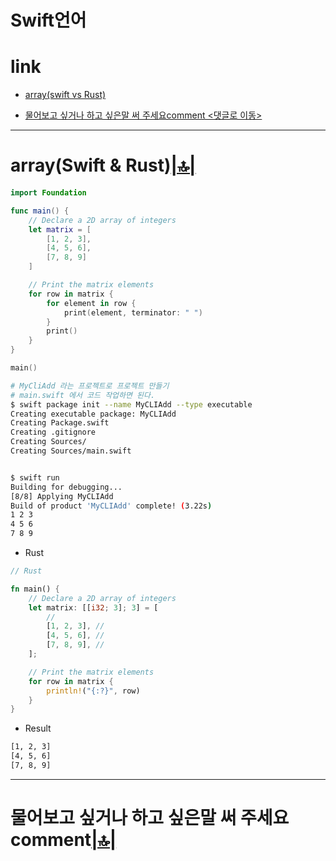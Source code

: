# Swift언어


# link

- [array(swift vs Rust)](#arrayswift--rust)

- [물어보고 싶거나 하고 싶은말 써 주세요comment <댓글로 이동>](#comment)


<hr />


# array(Swift & Rust)[|🔝|](#link)

```swift
import Foundation

func main() {
    // Declare a 2D array of integers
    let matrix = [
        [1, 2, 3],
        [4, 5, 6],
        [7, 8, 9]
    ]

    // Print the matrix elements
    for row in matrix {
        for element in row {
            print(element, terminator: " ")
        }
        print()
    }
}

main()

```


```bash
# MyCliAdd 라는 프로젝트로 프로젝트 만들기
# main.swift 에서 코드 작업하면 된다.
$ swift package init --name MyCLIAdd --type executable
Creating executable package: MyCLIAdd
Creating Package.swift
Creating .gitignore
Creating Sources/
Creating Sources/main.swift


$ swift run
Building for debugging...
[8/8] Applying MyCLIAdd
Build of product 'MyCLIAdd' complete! (3.22s)
1 2 3
4 5 6
7 8 9

```

- Rust

```rs
// Rust

fn main() {
    // Declare a 2D array of integers
    let matrix: [[i32; 3]; 3] = [
        //
        [1, 2, 3], //
        [4, 5, 6], //
        [7, 8, 9], //
    ];

    // Print the matrix elements
    for row in matrix {
        println!("{:?}", row)
    }
}
```

- Result

```bash
[1, 2, 3]
[4, 5, 6]
[7, 8, 9]
```


<hr />

<h1 id="comment">물어보고 싶거나 하고 싶은말 써 주세요comment<a href="#link">|🔝|</a></h1>

<script src="https://utteranc.es/client.js" repo="YoungHaKim7/blog_comments_bot" issue-term="url"
    theme="github-light" crossorigin="anonymous" async>
</script>


